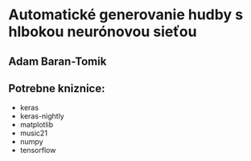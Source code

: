# Automatické generovanie hudby s hlbokou neurónovou sieťou


## Adam Baran-Tomik


## Potrebne kniznice:

* keras
* keras-nightly
* matplotlib
* music21
* numpy
* tensorflow


